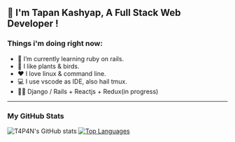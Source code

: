 ## 👋 I'm Tapan Kashyap, A Full Stack Web Developer !

### Things i'm doing right now:

- 🔭 I’m currently learning ruby on rails.
- 🌱 I like plants & birds.
- ❤️ I love linux & command line.
- 💻 I use vscode as IDE, also hail tmux.
- 👨‍💻 Django / Rails + Reactjs + Redux(in progress)
<hr>

### My GitHub Stats

![T4P4N's GitHub stats](https://github-readme-stats.vercel.app/api?username=t4p4n&theme=github_dark&show_icons&private_count=true)
[![Top Languages](https://github-readme-stats.vercel.app/api/top-langs/?username=t4p4n&layout=compact&theme=github_dark)]()
